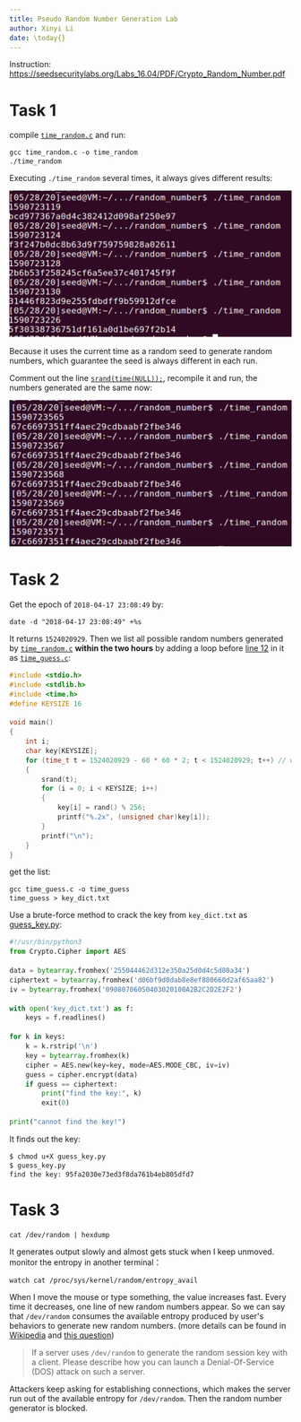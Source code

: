 ```yaml
---
title: Pseudo Random Number Generation Lab
author: Xinyi Li
date: \today{}
---
```


Instruction: https://seedsecuritylabs.org/Labs_16.04/PDF/Crypto_Random_Number.pdf

# Task 1

compile [`time_random.c`](./time_random.c) and run:

```
gcc time_random.c -o time_random
./time_random
```

Executing `./time_random` several times, it always gives different results:

![](./diff_time_seed.png)

Because it uses the current time as a random seed to generate random numbers, which guarantee the seed is always different in each run.

Comment out the line [`srand(time(NULL));`](./time_random.c#L11), recompile it and run, the numbers generated are the same now:

![](./same_seed.png)

# Task 2

Get the epoch of `2018-04-17 23:08:49` by:

```
date -d "2018-04-17 23:08:49" +%s
```

It returns `1524020929`. Then we  list all possible random numbers generated by [`time_random.c`](./time_random.c) **within the two hours** by adding a loop before [line 12](./time_random.c#L12) in it as [`time_guess.c`](./time_guess.c):

```c
#include <stdio.h>
#include <stdlib.h>
#include <time.h>
#define KEYSIZE 16

void main()
{
    int i;
    char key[KEYSIZE];
    for (time_t t = 1524020929 - 60 * 60 * 2; t < 1524020929; t++) // within 2h window
    {
        srand(t);
        for (i = 0; i < KEYSIZE; i++)
        {
            key[i] = rand() % 256;
            printf("%.2x", (unsigned char)key[i]);
        }
        printf("\n");
    }
}
```

get the list:

```
gcc time_guess.c -o time_guess
time_guess > key_dict.txt
```

Use a brute-force method to crack the key from `key_dict.txt` as [guess_key.py](./guess_key.py):

```py
#!/usr/bin/python3
from Crypto.Cipher import AES

data = bytearray.fromhex('255044462d312e350a25d0d4c5d80a34')
ciphertext = bytearray.fromhex('d06bf9d0dab8e8ef880660d2af65aa82')
iv = bytearray.fromhex('09080706050403020100A2B2C2D2E2F2')

with open('key_dict.txt') as f:
    keys = f.readlines()

for k in keys:
    k = k.rstrip('\n')
    key = bytearray.fromhex(k)
    cipher = AES.new(key=key, mode=AES.MODE_CBC, iv=iv)
    guess = cipher.encrypt(data)
    if guess == ciphertext:
        print("find the key:", k)
        exit(0)

print("cannot find the key!")
```

It finds out the key:

```
$ chmod u+X guess_key.py
$ guess_key.py
find the key: 95fa2030e73ed3f8da761b4eb805dfd7
```

# Task 3

```
cat /dev/random | hexdump
```

It generates output slowly and almost gets stuck when I keep unmoved. monitor the entropy in another terminal：

```
watch cat /proc/sys/kernel/random/entropy_avail
```

When I move the mouse or type something, the value increases fast. Every time it decreases, one line of new random numbers appear. So we can say that `/dev/random` consumes the available entropy produced by user's behaviors to generate new random numbers. (more details can be found in [Wikipedia](https://en.wikipedia.org/wiki//dev/random) and [this question](https://unix.stackexchange.com/questions/96847/what-keeps-draining-entropy))

> If a server uses `/dev/random` to generate the random session key with a client. Please describe how you can launch a Denial-Of-Service (DOS) attack on such a server.

Attackers keep asking for establishing connections, which makes the server run out of the available entropy for `/dev/random`. Then the random number generator is blocked.